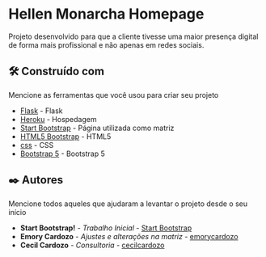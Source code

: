 # Hellen Monarcha Homepage

Projeto desenvolvido para que a cliente tivesse uma maior presença digital de forma mais profissional e não apenas em redes sociais.

## 🛠️ Construído com

Mencione as ferramentas que você usou para criar seu projeto

* [Flask](https://flask.palletsprojects.com/en/2.2.x/) - Flask
* [Heroku](https://heroku.com/) - Hospedagem
* [Start Bootstrap](https://startbootstrap.com/theme/personal) - Página utilizada como matriz
* [HTML5 Bootstrap](https://html5bootstrap.com) - HTML5
* [css](https://www.w3schools.com/css/) - CSS
* [Bootstrap 5](https://getbootstrap.com/docs/5.0/getting-started/introduction/) - Bootstrap 5

## ✒️ Autores

Mencione todos aqueles que ajudaram a levantar o projeto desde o seu início

* **Start Bootstrap!** - *Trabalho Inicial* - [Start Bootstrap](https://startbootstrap.com/theme/personal)
* **Emory Cardozo** - *Ajustes e alterações na matriz* - [emorycardozo](https://github.com/emorycardozo)
* **Cecil Cardozo** - *Consultoria* - [cecilcardozo](https://github.com/cecilmalone)

